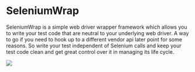 # SeleniumWrap

SeleniumWrap is a simple web driver wrapper framework which allows you to write your test code that are neutral to your underlying web driver.  A way to go if you need to hook up to a different vendor api later point for some reasons.   So write your test independent of Selenium calls and keep your test code clean and get great control over it in managing its life cycle.


![](https://github.com/senips/seleniumwrap/blob/master/doc/images/automationwrapperfram.png)
